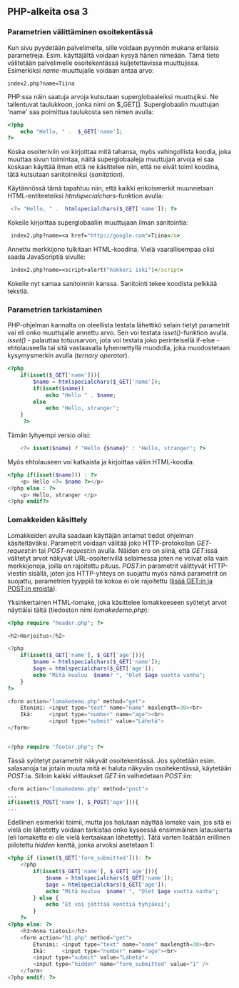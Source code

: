 ## PHP-alkeita osa 3

### Parametrien välittäminen osoitekentässä

Kun sivu pyydetään palvelimelta, sille voidaan pyynnön mukana erilaisia parametreja. Esim. käyttäjältä voidaan kysyä hänen nimeään. Tämä tieto välitetään palvelimelle osoitekentässä kuljetettavissa muuttujissa. Esimerkiksi *name*-muuttujalle voidaan antaa arvo:

```browser
index2.php?name=Tiina
```

PHP:ssa näin saatuja arvoja kutsutaan superglobaaleiksi muuttujiksi. Ne tallentuvat taulukkoon, jonka nimi on $_GET[]. Superglobaalin muuttujan 'name' saa poimittua taulukosta sen nimen avulla:

```php
<?php  
    echo "Hello, " .  $_GET['name'];
?>
```

Koska osoiteriviin voi kirjoittaa mitä tahansa, myös vahingollista koodia, joka muuttaa sivun toimintaa, näitä superglobaaleja muuttujan arvoja ei saa koskaan käyttää ilman että ne käsittelee niin, että ne eivät toimi koodina, tätä kutsutaan sanitoinniksi (*sanitation*).

Käytännössä tämä tapahtuu niin, että kaikki erikoismerkit muunnetaan HTML-entiteeteiksi *htmlspecialchars*-funktion avulla:

```php
 <?= "Hello, " .  htmlspecialchars($_GET['name']); ?>
 ```

 Kokeile kirjoittaa superglobaaliin muuttujaan ilman sanitointia:

```cmd
 index2.php?name=<a href="http://google.com">Tiina</a>
```

Annettu merkkijono tulkitaan HTML-koodina. Vielä vaarallisempaa olisi saada JavaScriptiä sivulle:

```cmd
 index2.php?name=<script>alert("hakkeri iski")</script>
```

Kokeile nyt samaa sanitoinnin kanssa. Sanitointi tekee koodista pelkkää tekstiä.

### Parametrien tarkistaminen

PHP-ohjelman kannalta on oleellista testata lähettikö selain tietyt parametrit vai eli onko muuttujalle annettu arvo. Sen voi testata *isset()*-funktion avulla. *isset()* - palauttaa totuusarvon, jota voi testata joko perinteisellä if-else - ehtolauseella tai sitä vastaavalla lyhennettyllä muodolla, joka muodostetaan kysymysmerkin avulla (*ternary operator*).

```php
<?php
    if(isset($_GET['name'])){
        $name = htmlspecialchars($_GET['name']);
        if(isset($name))
            echo "Hello " . $name;
        else 
            echo "Hello, stranger";
    }
     ?>
```

Tämän lyhyempi versio olisi:

```php
    <?= isset($name) ? "Hello {$name}" : "Hello, stranger"; ?>
```

Myös ehtolauseen voi katkaista ja kirjoittaa väliin HTML-koodia:

```php
<?php if(isset($name))) : ?>
    <p> Hello <?= $name ?></p>
<?php else : ?>
    <p> Hello, stranger </p>
<?php endif?>
```

### Lomakkeiden käsittely

Lomakkeiden avulla saadaan käyttäjän antamat tiedot ohjelman käsiteltäväksi. Parametrit voidaan välitää joko HTTP-protokollan *GET-request*:in tai *POST-request*:in avulla. Näiden ero on siinä, että *GET*:issä välitetyt arvot näkyvät URL-osoiterivillä selaimessa joten ne voivat olla vain merkkijonoja, joilla on rajoitettu pituus. *POST*:in parametrit välittyvät HTTP-viestin sisällä, joten jos HTTP-yhteys on suojattu myös nämä parametrit on suojattu, parametrien tyyppiä tai kokoa ei ole rajoitettu ([lisää GET:in ja POST:in eroista](https://www.w3schools.in/php/get-post/)).

Yksinkertainen HTML-lomake, joka käsittelee lomakkeeseen syötetyt arvot näyttäisi tältä (tiedoston nimi *lomakedemo.php*):

```php
<?php require "header.php"; ?>

<h2>Harjoitus</h2>

<?php
    if(isset($_GET['name'], $_GET['age'])){
        $name = htmlspecialchars($_GET['name']);
        $age = htmlspecialchars($_GET['age']);
        echo "Mitä kuuluu  $name? ", "Olet $age vuotta vanha";
    }
?>

<form action="lomakedemo.php" method="get">
    Etunimi: <input type="text" name="name" maxlength=30><br>
    Ikä:     <input type="number" name="age"><br>
             <input type="submit" value="Lähetä">
</form>


<?php require "footer.php"; ?>
```

Tässä syötetyt parametrit näkyvät osoitekentässä. Jos syötetään esim. salasanoja tai jotain muuta mitä ei haluta näkyvän osoitekentässä, käytetään *POST*:ia. Silloin kaikki viittaukset *GET*:iin vaihedetaan *POST*:iin:

```php
<form action="lomakedemo.php" method="post">
...
if(isset($_POST['name'], $_POST['age'])){
...
```

Edellinen esimerkki toimii, mutta jos halutaan näyttää lomake vain, jos sitä ei vielä ole lähetetty voidaan tarkistaa onko kyseessä ensimmäinen latauskerta (eli lomaketta ei ole vielä kertaakaan lähetetty). Tätä varten lisätään erillinen piilotettu *hidden* kenttä, jonka arvoksi asetetaan 1:

```php
<?php if (isset($_GET['form_submitted'])): ?>
    <?php
        if(isset($_GET['name'], $_GET['age'])){
            $name = htmlspecialchars($_GET['name']);
            $age = htmlspecialchars($_GET['age']);
            echo "Mitä kuuluu  $name? ", "Olet $age vuotta vanha";
        } else {
            echo "Et voi jätttää kenttiä tyhjäksi";
        }
    ?>
<?php else: ?>
    <h3>Anna tietosi</h3>
    <form action="h1.php" method="get">
        Etunimi: <input type="text" name="name" maxlength=30><br>
        Ikä:     <input type="number" name="age"><br>
        <input type="submit" value="Lähetä">
        <input type="hidden" name="form_submitted" value="1" />
    </form>
<?php endif; ?>
```
